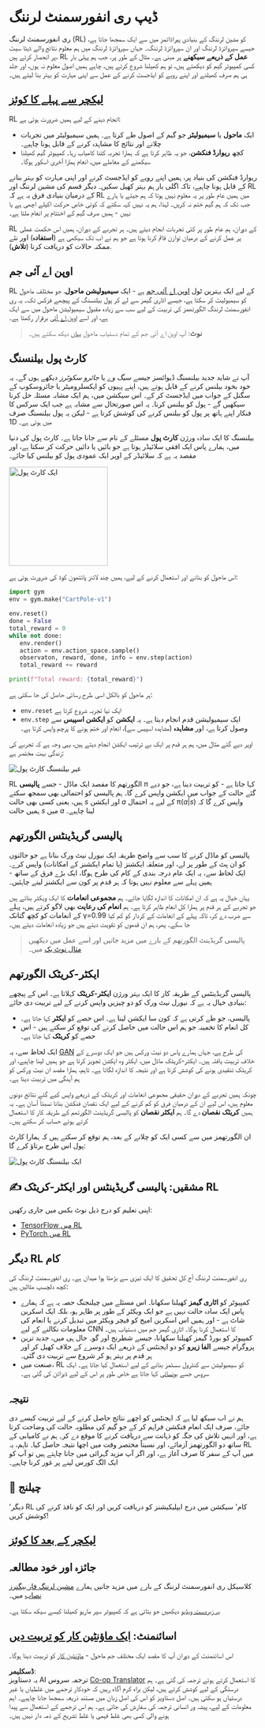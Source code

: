 <!--
CO_OP_TRANSLATOR_METADATA:
{
  "original_hash": "dbacf9b1915612981d76059678e563e5",
  "translation_date": "2025-08-26T10:12:18+00:00",
  "source_file": "lessons/6-Other/22-DeepRL/README.md",
  "language_code": "ur"
}
-->
# ڈیپ ری انفورسمنٹ لرننگ

ری انفورسمنٹ لرننگ (RL) کو مشین لرننگ کے بنیادی پیراڈائمز میں سے ایک سمجھا جاتا ہے، جیسے سپروائزڈ لرننگ اور ان سپروائزڈ لرننگ۔ جہاں سپروائزڈ لرننگ میں ہم معلوم نتائج والے ڈیٹا سیٹ پر انحصار کرتے ہیں، RL **عمل کے ذریعے سیکھنے** پر مبنی ہے۔ مثال کے طور پر، جب ہم پہلی بار کسی کمپیوٹر گیم کو دیکھتے ہیں، تو ہم کھیلنا شروع کرتے ہیں، چاہے ہمیں اصول معلوم نہ ہوں، اور جلد ہی ہم صرف کھیلنے اور اپنے رویے کو ایڈجسٹ کرنے کے عمل سے اپنی مہارت کو بہتر بنا لیتے ہیں۔

## [لیکچر سے پہلے کا کوئز](https://red-field-0a6ddfd03.1.azurestaticapps.net/quiz/122)

RL انجام دینے کے لیے ہمیں ضرورت ہوتی ہے:

* ایک **ماحول** یا **سیمیولیٹر** جو گیم کے اصول طے کرتا ہے۔ ہمیں سیمیولیٹر میں تجربات چلانے اور نتائج کا مشاہدہ کرنے کے قابل ہونا چاہیے۔
* کچھ **ریوارڈ فنکشن**، جو یہ ظاہر کرتا ہے کہ ہمارا تجربہ کتنا کامیاب رہا۔ کمپیوٹر گیم کھیلنا سیکھنے کے معاملے میں، انعام ہمارا آخری اسکور ہوگا۔

ریوارڈ فنکشن کی بنیاد پر، ہمیں اپنے رویے کو ایڈجسٹ کرنے اور اپنی مہارت کو بہتر بنانے کے قابل ہونا چاہیے، تاکہ اگلی بار ہم بہتر کھیل سکیں۔ دیگر قسم کی مشین لرننگ اور RL کے درمیان بنیادی فرق یہ ہے کہ RL میں ہمیں عام طور پر یہ معلوم نہیں ہوتا کہ ہم جیتے یا ہارے جب تک کہ ہم گیم ختم نہ کریں۔ لہذا، ہم یہ نہیں کہہ سکتے کہ کوئی خاص حرکت اکیلے اچھی ہے یا نہیں - ہمیں صرف گیم کے اختتام پر انعام ملتا ہے۔

RL کے دوران، ہم عام طور پر کئی تجربات انجام دیتے ہیں۔ ہر تجربے کے دوران، ہمیں اس حکمت عملی پر عمل کرنے کے درمیان توازن قائم کرنا ہوتا ہے جو ہم نے اب تک سیکھی ہے (**استفادہ**) اور نئے ممکنہ حالات کو دریافت کرنا (**تلاش**).

## اوپن اے آئی جم

RL کے لیے ایک بہترین ٹول [اوپن اے آئی جم](https://gym.openai.com/) ہے - ایک **سیمیولیشن ماحول**، جو مختلف ماحول کو سیمیولیٹ کر سکتا ہے، جیسے اٹاری گیمز سے لے کر پول بیلنسنگ کے پیچھے فزکس تک۔ یہ ری انفورسمنٹ لرننگ الگورتھمز کی تربیت کے لیے سب سے زیادہ مقبول سیمیولیشن ماحول میں سے ایک ہے، اور اسے [اوپن اے آئی](https://openai.com/) برقرار رکھتا ہے۔

> **نوٹ**: آپ اوپن اے آئی جم کے تمام دستیاب ماحول [یہاں](https://gym.openai.com/envs/#classic_control) دیکھ سکتے ہیں۔

## کارٹ پول بیلنسنگ

آپ نے شاید جدید بیلنسنگ ڈیوائسز جیسے *سیگ وے* یا *جائرو سکوٹرز* دیکھے ہوں گے۔ یہ خود بخود بیلنس کرنے کے قابل ہوتے ہیں، اپنے پہیوں کو ایکسلرومیٹر یا جائروسکوپ کے سگنل کے جواب میں ایڈجسٹ کر کے۔ اس سیکشن میں، ہم ایک مشابہ مسئلہ حل کرنا سیکھیں گے - پول کو بیلنس کرنا۔ یہ اس صورتحال سے مشابہ ہے جب ایک سرکس کا فنکار اپنے ہاتھ پر پول کو بیلنس کرنے کی کوشش کرتا ہے - لیکن یہ پول بیلنسنگ صرف 1D میں ہوتی ہے۔

بیلنسنگ کا ایک سادہ ورژن **کارٹ پول** مسئلے کے نام سے جانا جاتا ہے۔ کارٹ پول کی دنیا میں، ہمارے پاس ایک افقی سلائیڈر ہوتا ہے جو بائیں یا دائیں حرکت کر سکتا ہے، اور مقصد یہ ہے کہ سلائیڈر کے اوپر ایک عمودی پول کو بیلنس کیا جائے۔

<img alt="ایک کارٹ پول" src="images/cartpole.png" width="200"/>

اس ماحول کو بنانے اور استعمال کرنے کے لیے، ہمیں چند لائنز پائتھون کوڈ کی ضرورت ہوتی ہے:

```python
import gym
env = gym.make("CartPole-v1")

env.reset()
done = False
total_reward = 0
while not done:
   env.render()
   action = env.action_space.sample()
   observaton, reward, done, info = env.step(action)
   total_reward += reward

print(f"Total reward: {total_reward}")
```

ہر ماحول کو بالکل اسی طرح رسائی حاصل کی جا سکتی ہے:
* `env.reset` ایک نیا تجربہ شروع کرتا ہے
* `env.step` ایک سیمیولیشن قدم انجام دیتا ہے۔ یہ **ایکشن** کو **ایکشن اسپیس** سے وصول کرتا ہے، اور **مشاہدہ** (مشاہدہ اسپیس سے)، انعام اور ختم ہونے کا پرچم واپس کرتا ہے۔

اوپر دیے گئے مثال میں، ہم ہر قدم پر ایک بے ترتیب ایکشن انجام دیتے ہیں، یہی وجہ ہے کہ تجربے کی زندگی بہت مختصر ہے:

![غیر بیلنسنگ کارٹ پول](../../../../../lessons/6-Other/22-DeepRL/images/cartpole-nobalance.gif)

RL الگورتھم کا مقصد ایک ماڈل - جسے **پالیسی** π کہا جاتا ہے - کو تربیت دینا ہے، جو دیے گئے حالت کے جواب میں ایکشن واپس کرے گا۔ ہم پالیسی کو احتمالی بھی سمجھ سکتے ہیں، یعنی کسی بھی حالت *s* اور ایکشن *a* کے لیے یہ احتمال π(*a*|*s*) واپس کرے گا کہ ہمیں حالت *s* میں *a* لینا چاہیے۔

## پالیسی گریڈینٹس الگورتھم

پالیسی کو ماڈل کرنے کا سب سے واضح طریقہ ایک نیورل نیٹ ورک بنانا ہے جو حالتوں کو ان پٹ کے طور پر لے، اور متعلقہ ایکشنز (یا تمام ایکشنز کے امکانات) واپس کرے۔ ایک لحاظ سے، یہ ایک عام درجہ بندی کے کام کی طرح ہوگا، ایک بڑے فرق کے ساتھ - ہمیں پہلے سے معلوم نہیں ہوتا کہ ہر قدم پر کون سے ایکشنز لینے چاہئیں۔

یہاں خیال یہ ہے کہ ان امکانات کا اندازہ لگایا جائے۔ ہم **مجموعی انعامات** کا ایک ویکٹر بناتے ہیں جو تجربے کے ہر قدم پر ہمارا کل انعام ظاہر کرتا ہے۔ ہم **انعام کی رعایت** بھی لاگو کرتے ہیں، پہلے کے انعامات کو کچھ گتانک γ=0.99 سے ضرب دے کر، تاکہ پہلے کے انعامات کے کردار کو کم کیا جا سکے۔ پھر، ہم ان قدموں کو تقویت دیتے ہیں جو زیادہ انعامات دیتے ہیں۔

> پالیسی گریڈینٹ الگورتھم کے بارے میں مزید جانیں اور اسے عمل میں دیکھیں [مثال نوٹ بک](../../../../../lessons/6-Other/22-DeepRL/CartPole-RL-TF.ipynb) میں۔

## ایکٹر-کریٹک الگورتھم

پالیسی گریڈینٹس کے طریقہ کار کا ایک بہتر ورژن **ایکٹر-کریٹک** کہلاتا ہے۔ اس کے پیچھے بنیادی خیال یہ ہے کہ نیورل نیٹ ورک کو دو چیزیں واپس کرنے کے لیے تربیت دی جائے:

* پالیسی، جو طے کرتی ہے کہ کون سا ایکشن لینا ہے۔ اس حصے کو **ایکٹر** کہا جاتا ہے۔
* کل انعام کا تخمینہ جو ہم اس حالت میں حاصل کرنے کی توقع کر سکتے ہیں - اس حصے کو **کریٹک** کہا جاتا ہے۔

ایک لحاظ سے، یہ [GAN](../../4-ComputerVision/10-GANs/README.md) کی طرح ہے، جہاں ہمارے پاس دو نیٹ ورکس ہیں جو ایک دوسرے کے خلاف تربیت یافتہ ہیں۔ ایکٹر-کریٹک ماڈل میں، ایکٹر وہ ایکشن تجویز کرتا ہے جو ہمیں لینا چاہیے، اور کریٹک تنقیدی ہونے کی کوشش کرتا ہے اور نتیجہ کا اندازہ لگاتا ہے۔ تاہم، ہمارا مقصد ان نیٹ ورکس کو ہم آہنگی میں تربیت دینا ہے۔

چونکہ ہمیں تجربے کے دوران حقیقی مجموعی انعامات اور کریٹک کے ذریعے واپس کیے گئے نتائج دونوں معلوم ہیں، اس لیے ان کے درمیان فرق کو کم کرنے کے لیے ایک نقصان فنکشن بنانا نسبتاً آسان ہے۔ یہ ہمیں **کریٹک نقصان** دے گا۔ ہم **ایکٹر نقصان** کو پالیسی گریڈینٹ الگورتھم کے طریقہ کار کا استعمال کرتے ہوئے حساب کر سکتے ہیں۔

ان الگورتھمز میں سے کسی ایک کو چلانے کے بعد، ہم توقع کر سکتے ہیں کہ ہمارا کارٹ پول اس طرح برتاؤ کرے گا:

![ایک بیلنسنگ کارٹ پول](../../../../../lessons/6-Other/22-DeepRL/images/cartpole-balance.gif)

## ✍️ مشقیں: پالیسی گریڈینٹس اور ایکٹر-کریٹک RL

اپنی تعلیم کو درج ذیل نوٹ بکس میں جاری رکھیں:

* [TensorFlow میں RL](../../../../../lessons/6-Other/22-DeepRL/CartPole-RL-TF.ipynb)
* [PyTorch میں RL](../../../../../lessons/6-Other/22-DeepRL/CartPole-RL-PyTorch.ipynb)

## دیگر RL کام

ری انفورسمنٹ لرننگ آج کل تحقیق کا ایک تیزی سے بڑھتا ہوا میدان ہے۔ ری انفورسمنٹ لرننگ کی کچھ دلچسپ مثالیں ہیں:

* کمپیوٹر کو **اٹاری گیمز** کھیلنا سکھانا۔ اس مسئلے میں چیلنجنگ حصہ یہ ہے کہ ہمارے پاس ایک سادہ حالت نہیں ہے جو ایک ویکٹر کے طور پر ظاہر ہو، بلکہ ایک اسکرین شاٹ ہے - اور ہمیں اس اسکرین امیج کو فیچر ویکٹر میں تبدیل کرنے یا انعام کی معلومات نکالنے کے لیے CNN کا استعمال کرنا ہوگا۔ اٹاری گیمز جم میں دستیاب ہیں۔
* کمپیوٹر کو بورڈ گیمز کھیلنا سکھانا، جیسے شطرنج اور گو۔ حال ہی میں، جدید ترین پروگرام جیسے **الفا زیرو** کو دو ایجنٹس کے ذریعے ایک دوسرے کے خلاف کھیل کر اور ہر قدم پر بہتر ہو کر شروع سے تربیت دی گئی۔
* صنعت میں، RL کو سیمیولیشن سے کنٹرول سسٹمز بنانے کے لیے استعمال کیا جاتا ہے۔ ایک سروس جسے [بونسائی](https://azure.microsoft.com/services/project-bonsai/?WT.mc_id=academic-77998-cacaste) کہا جاتا ہے خاص طور پر اس کے لیے ڈیزائن کی گئی ہے۔

## نتیجہ

ہم نے اب سیکھ لیا ہے کہ ایجنٹس کو اچھے نتائج حاصل کرنے کے لیے تربیت کیسے دی جائے، صرف ایک انعام فنکشن فراہم کر کے جو گیم کی مطلوبہ حالت کی وضاحت کرتا ہے، اور انہیں تلاش کی جگہ کو ذہانت سے دریافت کرنے کا موقع دے کر۔ ہم نے کامیابی کے ساتھ دو الگورتھمز آزمائے، اور نسبتاً مختصر وقت میں اچھا نتیجہ حاصل کیا۔ تاہم، یہ RL میں آپ کے سفر کا صرف آغاز ہے، اور اگر آپ مزید گہرائی میں جانا چاہتے ہیں تو آپ کو ایک الگ کورس لینے پر غور کرنا چاہیے۔

## 🚀 چیلنج

'دیگر RL کام' سیکشن میں درج ایپلیکیشنز کو دریافت کریں اور ایک کو نافذ کرنے کی کوشش کریں!

## [لیکچر کے بعد کا کوئز](https://red-field-0a6ddfd03.1.azurestaticapps.net/quiz/222)

## جائزہ اور خود مطالعہ

کلاسیکل ری انفورسمنٹ لرننگ کے بارے میں مزید جانیں ہمارے [مشین لرننگ فار بیگنرز نصاب](https://github.com/microsoft/ML-For-Beginners/blob/main/8-Reinforcement/README.md) میں۔

[یہ زبردست ویڈیو](https://www.youtube.com/watch?v=qv6UVOQ0F44) دیکھیں جو بتاتی ہے کہ کمپیوٹر سپر ماریو کھیلنا کیسے سیکھ سکتا ہے۔

## اسائنمنٹ: [ایک ماؤنٹین کار کو تربیت دیں](lab/README.md)

اس اسائنمنٹ کے دوران آپ کا مقصد ایک مختلف جم ماحول - [ماؤنٹین کار](https://www.gymlibrary.ml/environments/classic_control/mountain_car/) کو تربیت دینا ہوگا۔

**ڈسکلیمر**:  
یہ دستاویز AI ترجمہ سروس [Co-op Translator](https://github.com/Azure/co-op-translator) کا استعمال کرتے ہوئے ترجمہ کی گئی ہے۔ ہم درستگی کے لیے کوشش کرتے ہیں، لیکن براہ کرم آگاہ رہیں کہ خودکار ترجمے میں غلطیاں یا غیر درستیاں ہو سکتی ہیں۔ اصل دستاویز کو اس کی اصل زبان میں مستند ذریعہ سمجھا جانا چاہیے۔ اہم معلومات کے لیے، پیشہ ور انسانی ترجمہ کی سفارش کی جاتی ہے۔ ہم اس ترجمے کے استعمال سے پیدا ہونے والی کسی بھی غلط فہمی یا غلط تشریح کے ذمہ دار نہیں ہیں۔